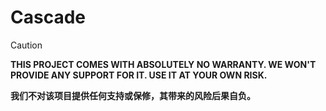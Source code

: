 # Cascade

> [!CAUTION]
> **THIS PROJECT COMES WITH ABSOLUTELY NO WARRANTY. WE WON'T PROVIDE ANY SUPPORT FOR IT. USE IT AT YOUR OWN RISK.**
>
> **我们不对该项目提供任何支持或保修，其带来的风险后果自负。**
